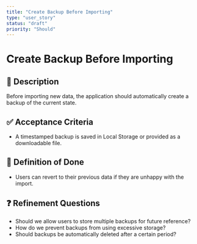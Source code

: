 ```yaml
---
title: "Create Backup Before Importing"
type: "user_story"
status: "draft"
priority: "Should"
---
```


# Create Backup Before Importing

## 📌 Description
Before importing new data, the application should automatically create a backup of the current state.

## ✅ Acceptance Criteria
- A timestamped backup is saved in Local Storage or provided as a downloadable file.

## 🎯 Definition of Done
- Users can revert to their previous data if they are unhappy with the import.

## ❓ Refinement Questions
- Should we allow users to store multiple backups for future reference?
- How do we prevent backups from using excessive storage?
- Should backups be automatically deleted after a certain period?
